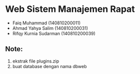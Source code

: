 # Web Sistem Manajemen Rapat
- Faiq Muhammad (140810200011)
- Ahmad Yahya Salim (140810200031)
- Rifqy Kurnia Sudarman (140810200039)

## Note: 
1. ekstrak file plugins.zip
2. buat database dengan nama dbweb
